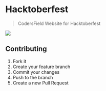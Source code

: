 # Hacktoberfest
> CodersField Website for Hacktoberfest

![](http://i-cdn.embed.ly/1/display/crop?height=300&key=fd92ebbc52fc43fb98f69e50e7893c13&url=https%3A%2F%2Fhacktoberfest.digitalocean.com%2Fassets%2Fhacktoberfest-2018-social-card-c8d2e1489f647f2e0a26e6f598adeb760872818905b34cd437afc7ac2857ceab.png&width=636)


## Contributing

1. Fork it 
2. Create your feature branch
3. Commit your changes 
4. Push to the branch
5. Create a new Pull Request
